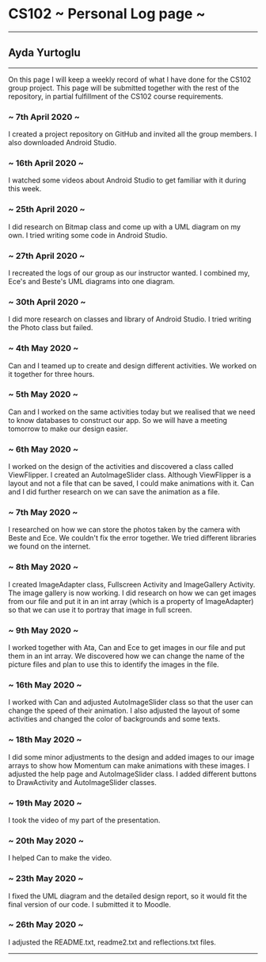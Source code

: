 # CS102 ~ Personal Log page ~
****
## Ayda Yurtoglu
****

On this page I will keep a weekly record of what I have done for the CS102 group project. This page will be submitted together with the rest of the repository, in partial fulfillment of the CS102 course requirements.

### ~ 7th April 2020 ~
I created a project repository on GitHub and invited all the group members.
I also downloaded Android Studio.

### ~ 16th April 2020 ~
I watched some videos about Android Studio to get familiar with it during this week. 

### ~ 25th April 2020 ~
I did research on Bitmap class and come up with a UML diagram on my own.
I tried writing some code in Android Studio.

### ~ 27th April 2020 ~
I recreated the logs of our group as our instructor wanted.
I combined my, Ece's and Beste's UML diagrams into one diagram.

### ~ 30th April 2020 ~
I did more research on classes and library of Android Studio.
I tried writing the Photo class but failed.

### ~ 4th May 2020 ~
Can and I teamed up to create and design different activities.
We worked on it together for three hours.

### ~ 5th May 2020 ~
Can and I worked on the same activities today but we realised that we need
to know databases to construct our app. So we will have a meeting tomorrow to make our
design easier.

### ~ 6th May 2020 ~
I worked on the design of the activities and discovered a class called
ViewFlipper. I created an AutoImageSlider class. Although ViewFlipper 
is a layout and not a file that can be saved, I could make animations 
with it. Can and I did further research on we can save the animation 
as a file.

### ~ 7th May 2020 ~
I researched on how we can store the photos taken by the camera with
Beste and Ece. We couldn't fix the error together. We tried different
libraries we found on the internet.

### ~ 8th May 2020 ~
I created ImageAdapter class, Fullscreen Activity and ImageGallery Activity.
The image gallery is now working. I did research on how we can get images
from our file and put it in an int array (which is a property of ImageAdapter)
so that we can use it to portray that image in full screen.

### ~ 9th May 2020 ~
I worked together with Ata, Can and Ece to get images in our file and put them
in an int array. We discovered how we can change the name of the picture files
and plan to use this to identify the images in the file.

### ~ 16th May 2020 ~
I worked with Can and adjusted AutoImageSlider class so that the user can 
change the speed of their animation. I also adjusted the layout of some activities
and changed the color of backgrounds and some texts.

### ~ 18th May 2020 ~
I did some minor adjustments to the design and added images to our image arrays to
show how Momentum can make animations with these images. I adjusted the help page and 
AutoImageSlider class. I added different buttons to DrawActivity and AutoImageSlider
classes. 

### ~ 19th May 2020 ~
I took the video of my part of the presentation.

### ~ 20th May 2020 ~
I helped Can to make the video.

### ~ 23th May 2020 ~
I fixed the UML diagram and the detailed design report, so it would fit the final
version of our code. I submitted it to Moodle.

### ~ 26th May 2020 ~
I adjusted the README.txt, readme2.txt and reflections.txt files. 

****